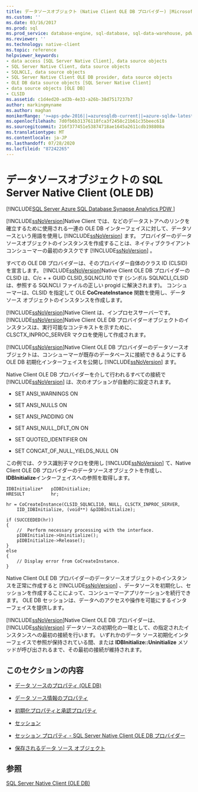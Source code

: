 ```yaml
---
title: データソースオブジェクト (Native Client OLE DB プロバイダー) |Microsoft Docs
ms.custom: ''
ms.date: 03/16/2017
ms.prod: sql
ms.prod_service: database-engine, sql-database, sql-data-warehouse, pdw
ms.reviewer: ''
ms.technology: native-client
ms.topic: reference
helpviewer_keywords:
- data access [SQL Server Native Client], data source objects
- SQL Server Native Client, data source objects
- SQLNCLI, data source objects
- SQL Server Native Client OLE DB provider, data source objects
- OLE DB data source objects [SQL Server Native Client]
- data source objects [OLE DB]
- CLSID
ms.assetid: c1d4ed20-ad3b-4e33-a26b-38d7517237b7
author: markingmyname
ms.author: maghan
monikerRange: '>=aps-pdw-2016||=azuresqldb-current||=azure-sqldw-latest||>=sql-server-2016||=sqlallproducts-allversions||>=sql-server-linux-2017||=azuresqldb-mi-current'
ms.openlocfilehash: 7d0fb6b31376118fca3f2458c21b61c35beec618
ms.sourcegitcommit: 216f377451e53874718ae1645a2611cdb198808a
ms.translationtype: MT
ms.contentlocale: ja-JP
ms.lasthandoff: 07/28/2020
ms.locfileid: "87242265"
---
```

#  <a name="sql-server-native-client-data-source-objects-ole-db"></a>データソースオブジェクトの SQL Server Native Client (OLE DB)
[!INCLUDE[SQL Server Azure SQL Database Synapse Analytics PDW ](../../includes/applies-to-version/sql-asdb-asdbmi-asa-pdw.md)]

  [!INCLUDE[ssNoVersion](../../includes/ssnoversion-md.md)]Native Client では、などのデータストアへのリンクを確立するために使用される一連の OLE DB インターフェイスに対して、データソースという用語を使用し [!INCLUDE[ssNoVersion](../../includes/ssnoversion-md.md)] ます。 プロバイダーのデータソースオブジェクトのインスタンスを作成することは、ネイティブクライアントコンシューマーの最初のタスクです [!INCLUDE[ssNoVersion](../../includes/ssnoversion-md.md)] 。  
  
 すべての OLE DB プロバイダーは、そのプロバイダー自体のクラス ID (CLSID) を宣言します。 [!INCLUDE[ssNoVersion](../../includes/ssnoversion-md.md)]Native Client OLE DB プロバイダーの CLSID は、C/c + + GUID CLSID_SQLNCLI10 です (シンボル SQLNCLI_CLSID は、参照する SQLNCLI ファイルの正しい progid に解決されます)。 コンシューマーは、CLSID を指定して OLE **CoCreateInstance** 関数を使用し、データ ソース オブジェクトのインスタンスを作成します。  
  
 [!INCLUDE[ssNoVersion](../../includes/ssnoversion-md.md)]Native Client は、インプロセスサーバーです。 [!INCLUDE[ssNoVersion](../../includes/ssnoversion-md.md)]Native Client OLE DB プロバイダーオブジェクトのインスタンスは、実行可能なコンテキストを示すために、CLSCTX_INPROC_SERVER マクロを使用して作成されます。  
  
 [!INCLUDE[ssNoVersion](../../includes/ssnoversion-md.md)]Native Client OLE DB プロバイダーのデータソースオブジェクトは、コンシューマーが既存のデータベースに接続できるようにする OLE DB 初期化インターフェイスを公開し [!INCLUDE[ssNoVersion](../../includes/ssnoversion-md.md)] ます。  
  
 Native Client OLE DB プロバイダーを介して行われるすべての接続で [!INCLUDE[ssNoVersion](../../includes/ssnoversion-md.md)] は、次のオプションが自動的に設定されます。  
  
-   SET ANSI_WARNINGS ON  
  
-   SET ANSI_NULLS ON  
  
-   SET ANSI_PADDING ON  
  
-   SET ANSI_NULL_DFLT_ON ON  
  
-   SET QUOTED_IDENTIFIER ON  
  
-   SET CONCAT_OF_NULL_YIELDS_NULL ON  
  
 この例では、クラス識別子マクロを使用し [!INCLUDE[ssNoVersion](../../includes/ssnoversion-md.md)] て、Native Client OLE DB プロバイダーのデータソースオブジェクトを作成し、 **IDBInitialize**インターフェイスへの参照を取得します。  
  
```  
IDBInitialize*   pIDBInitialize;  
HRESULT          hr;  
  
hr = CoCreateInstance(CLSID_SQLNCLI10, NULL, CLSCTX_INPROC_SERVER,  
    IID_IDBInitialize, (void**) &pIDBInitialize);  
  
if (SUCCEEDED(hr))  
{  
    //  Perform necessary processing with the interface.  
    pIDBInitialize->Uninitialize();  
    pIDBInitialize->Release();  
}  
else  
{  
    // Display error from CoCreateInstance.  
}  
```  
  
 Native Client OLE DB プロバイダーのデータソースオブジェクトのインスタンスを正常に作成すると [!INCLUDE[ssNoVersion](../../includes/ssnoversion-md.md)] 、データソースを初期化し、セッションを作成することによって、コンシューマーアプリケーションを続行できます。 OLE DB セッションは、データへのアクセスや操作を可能にするインターフェイスを提供します。  
  
 [!INCLUDE[ssNoVersion](../../includes/ssnoversion-md.md)]Native Client OLE DB プロバイダーは、 [!INCLUDE[ssNoVersion](../../includes/ssnoversion-md.md)] データソースの初期化の一環として、の指定されたインスタンスへの最初の接続を行います。 いずれかのデータ ソース初期化インターフェイスで参照が保持されている間、または **IDBInitialize::Uninitialize** メソッドが呼び出されるまで、その最初の接続が維持されます。  
  
## <a name="in-this-section"></a>このセクションの内容  
  
-   [データ ソースのプロパティ &#40;OLE DB&#41;](../../relational-databases/native-client-ole-db-data-source-objects/data-source-properties-ole-db.md)  
  
-   [データ ソース情報のプロパティ](../../relational-databases/native-client-ole-db-data-source-objects/data-source-information-properties.md)  
  
-   [初期化プロパティと承認プロパティ](../../relational-databases/native-client-ole-db-data-source-objects/initialization-and-authorization-properties.md)  
  
-   [セッション](../../relational-databases/native-client-ole-db-data-source-objects/sessions.md)  
  
-   [セッション プロパティ - SQL Server Native Client OLE DB プロバイダー](../../relational-databases/native-client-ole-db-data-source-objects/session-properties-sql-server-native-client-ole-db-provider.md)  
  
-   [保存されるデータ ソース オブジェクト](../../relational-databases/native-client-ole-db-data-source-objects/persisted-data-source-objects.md)  
  
## <a name="see-also"></a>参照  
 [SQL Server Native Client &#40;OLE DB&#41;](../../relational-databases/native-client/ole-db/sql-server-native-client-ole-db.md)  
  
  
